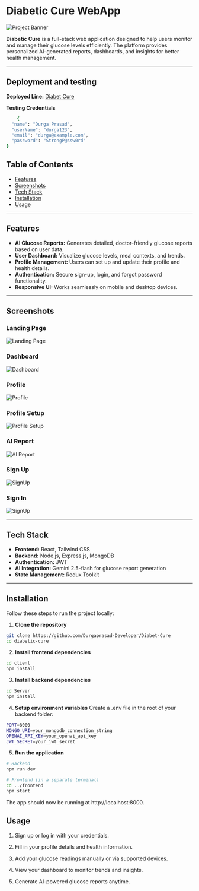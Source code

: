# Diabetic Cure WebApp 

![Project Banner](./client/src/assets/mockups/landingPage.png)

**Diabetic Cure** is a full-stack web application designed to help users monitor and manage their glucose levels efficiently. The platform provides personalized AI-generated reports, dashboards, and insights for better health management.  

---

## Deployment and testing 
**Deployed Line:** [Diabet Cure](https://diabet-cure.vercel.app/landingpage)

**Testing Credentials**
```bash
    {
  "name": "Durga Prasad",
  "userName": "durga123",
  "email": "durga@example.com",
  "password": "StrongP@ssw0rd"
}
```

## Table of Contents
- [Features](#features)
- [Screenshots](#screenshots)
- [Tech Stack](#tech-stack)
- [Installation](#installation)
- [Usage](#usage)

---

## Features

- **AI Glucose Reports:** Generates detailed, doctor-friendly glucose reports based on user data.  
- **User Dashboard:** Visualize glucose levels, meal contexts, and trends.  
- **Profile Management:** Users can set up and update their profile and health details.  
- **Authentication:** Secure sign-up, login, and forgot password functionality.  
- **Responsive UI:** Works seamlessly on mobile and desktop devices.

---

## Screenshots

### Landing Page
![Landing Page](./client/src/assets/mockups/landingPage.png)

### Dashboard
![Dashboard](./client/src/assets/mockups/dashboard.png)

### Profile
![Profile](./client/src/assets/mockups/profile.png)

### Profile Setup
![Profile Setup](./client/src/assets/mockups/editProfile.png)

### AI Report
![AI Report](./client/src/assets/mockups/AIReport.png)

### Sign Up
![SignUp](./client/src/assets/mockups/signUp.png)

### Sign In
![SignUp](./client/src/assets/mockups/signIn.png)

---

## Tech Stack

- **Frontend:** React, Tailwind CSS 
- **Backend:** Node.js, Express.js, MongoDB  
- **Authentication:** JWT 
- **AI Integration:** Gemini 2.5-flash for glucose report generation  
- **State Management:** Redux Toolkit  

---

## Installation

Follow these steps to run the project locally:

1. **Clone the repository**
```bash
git clone https://github.com/Durgaprasad-Developer/Diabet-Cure
cd diabetic-cure
```

2. **Install frontend dependencies**
```bash
cd client
npm install
```

3. **Install backend dependencies**
```bash
cd Server
npm install
```

4. **Setup environment variables**
Create a .env file in the root of your backend folder:
```bash
PORT=8000
MONGO_URI=your_mongodb_connection_string
OPENAI_API_KEY=your_openai_api_key
JWT_SECRET=your_jwt_secret
```

5. **Run the application**
```bash
# Backend
npm run dev

# Frontend (in a separate terminal)
cd ../frontend
npm start
```
The app should now be running at http://localhost:8000.

## Usage

1. Sign up or log in with your credentials.

2. Fill in your profile details and health information.

3. Add your glucose readings manually or via supported devices.

4. View your dashboard to monitor trends and insights.

5. Generate AI-powered glucose reports anytime.

